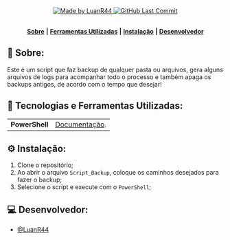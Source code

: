 <div align="center">
   <a href="https://github.com/LuanR44">
      <img alt="Made by LuanR44" src="https://img.shields.io/badge/made%20by-LuanR44-yellow">
   </a>
   <a href="https://github.com/LuanR44/Script-Backup/commits/main">
      <img alt="GitHub Last Commit" src="https://img.shields.io/github/last-commit/LuanR44/Script-Backup">
   </a>
</div>
</br>
<div align="center">

[**Sobre**](#-sobre) **|**
[**Ferramentas Utilizadas**](#-tecnologias-e-ferramentas-utilizadas) **|**
[**Instalação**](#%EF%B8%8F-instala%C3%A7%C3%A3o) **|**
[**Desenvolvedor**](#-desenvolvedor)

</div>

## 📝 Sobre:
Este é um script que faz backup de qualquer pasta ou arquivos, gera alguns arquivos de logs para acompanhar todo o processo e também apaga os backups antigos, de acordo com o tempo que desejar!

## 💾 Tecnologias e Ferramentas Utilizadas:
<table>
  <tbody>
    <tr>
      <td style="font-weight: bold">PowerShell</td>
      <td>
        <a href="https://learn.microsoft.com/en-us/powershell/" target="_blank">Documentação</a>.
      </td>
    </tr>
  </tbody>
</table>

## ⚙️ Instalação:

1. Clone o repositório;
2. Ao abrir o arquivo `Script_Backup`, coloque os caminhos desejados para fazer o backup;
3. Selecione o script e execute com o `PowerShell`;

## 💻 Desenvolvedor:

- [@LuanR44](https://github.com/LuanR44)
